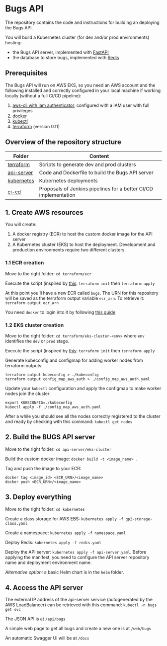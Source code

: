 # Bugs API

The repository contains the code and instructions for building an deploying the Bugs API.

You will build a Kubernetes cluster (for dev and/or prod environments) hosting:
- the Bugs API server, implemented with [FastAPI](https://github.com/tiangolo/fastapi)
- the database to store bugs, implemented with [Redis](https://redis.io/)

## Prerequisites

The Bugs API will run on AWS EKS, so you need an AWS account and the following installed and correctly configured in your
local machine if working locally (without a full CI/CD pipeline):
1. [aws-cli with iam authenticator](https://docs.aws.amazon.com/eks/latest/userguide/install-aws-iam-authenticator.html), configured with a IAM user with full privileges
2. [docker](https://www.docker.com/)
3. [kubectl](https://kubernetes.io/docs/tasks/tools/install-kubectl/)
4. [terraform](https://www.terraform.io/) (version 0.11)

## Overview of the repository structure

| Folder | Content |
| -------|---------| 
| [terraform](terraform) | Scripts to generate dev and prod clusters | 
| [api-server](api-server) | Code and Dockerfile to build the Bugs API server |  
| [kubernetes](kubernetes) | Kubernetes deployments |
| [ci-cd](ci-cd) | Proposals of Jenkins pipelines for a better CI/CD implementation |

## 1. Create AWS resources

You will create:
1. A docker registry (ECR) to host the custom docker image for the API server
2. A Kubernetes cluster (EKS) to host the deployment. Development and production environments require two different clusters.

### 1.1 ECR creation

Move to the right folder: `cd terraform/ecr`

Execute the script (inspired by [this](https://www.terraform.io/docs/providers/aws/r/ecr_repository.html):
`terraform init` then `terraform apply`

At this point you'll have a new ECR called `bugs`. The URN for this repository will be saved as the terraform output variable `ecr_arn`.
To retrieve it: `terraform output ecr_arn`

You need `docker` to login into it by following [this guide](https://docs.aws.amazon.com/AmazonECR/latest/userguide/Registries.html) 

### 1.2 EKS cluster creation

Move to the right folder: `cd terraform/eks-cluster-<env>` where `env` identifies the `dev` or `prod` stage.

Execute the script (inspired by [this](https://learn.hashicorp.com/terraform/aws/eks-intro):
`terraform init` then `terraform apply`

Generate kubeconfig and configmap for adding worker nodes from terraform outputs:
```
terraform output kubeconfig > ./kubeconfig
terraform output config_map_aws_auth > ./config_map_aws_auth.yaml
```

Update your `kubectl` configuration and apply the configmap to make worker nodes join the cluster:
```
export KUBECONFIG=./kubeconfig
kubectl apply -f ./config_map_aws_auth.yaml
```

After a while you should see all the nodes correctly registered to the cluster and ready by checking with this command:
`kubectl get nodes`

## 2. Build the BUGS API server

Move to the right folder: `cd api-server/eks-cluster`

Build the custom docker image: `docker build -t <image_name> .`

Tag and push the image to your ECR:
```
docker tag <image_id> <ECR_URN>/<image_name>
docker push <ECR_URN>/<image_name>
```

## 3. Deploy everything

Move to the right folder: `cd kubernetes`

Create a class storage for AWS EBS: `kubernetes apply -f gp2-storage-class.yaml`

Create a namespace: `kubernetes apply -f namespace.yaml`

Deploy Redis: `kubernetes apply -f redis.yaml`

Deploy the API server: `kubernetes apply -f api-server.yaml`. Before applying the manifest, you need to configure the API server
repository name and deployment environment name.

*Alternative option:* a basic Helm chart is in the `helm` folder. 

## 4. Access the API server

The external IP address of the api-server service (autogenerated by the AWS LoadBalancer) can be retrieved with this command:
`kubectl -n bugs get svc`

The JSON API is at `/api/bugs`

A simple web page to get all bugs and create a new one is at `/web/bugs`

An automatic Swagger UI will be at `/docs`

